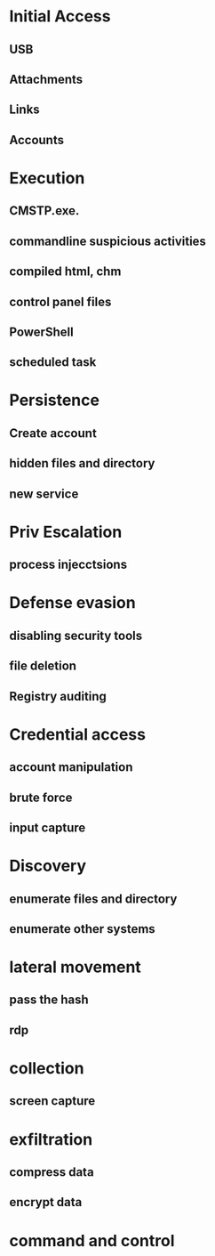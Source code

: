 # Initial Access

## USB

## Attachments

## Links

## Accounts


# Execution

## CMSTP.exe.

## commandline suspicious activities

## compiled html, chm

## control panel files

## PowerShell

## scheduled task

# Persistence

## Create account

## hidden files and directory

## new service

# Priv Escalation

## process injecctsions

# Defense evasion

## disabling security tools

## file deletion

## Registry auditing

# Credential access

## account manipulation

## brute force

## input capture

# Discovery

## enumerate files and directory

## enumerate other systems


# lateral movement
## pass the hash

## rdp

# collection

## screen capture

# exfiltration

## compress data

## encrypt data

# command and control









